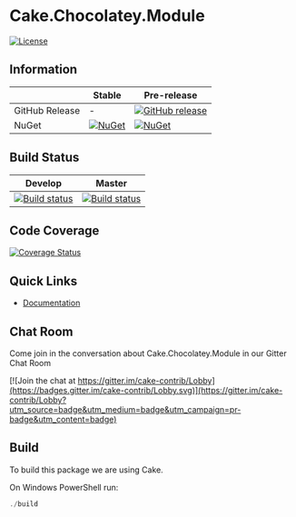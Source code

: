 # Cake.Chocolatey.Module

[![License](http://img.shields.io/:license-mit-blue.svg)](https://github.com/cake-contrib/Cake.Chocolatey.Module/blob/feature/build/LICENSE)

## Information

| | Stable | Pre-release |
|---|---|---|
|GitHub Release|-|[![GitHub release](https://img.shields.io/github/release/cake-contrib/Cake.Chocolatey.Module.svg)](https://github.com/cake-contrib/Cake.Chocolatey.Module/releases/latest)|
|NuGet|[![NuGet](https://img.shields.io/nuget/v/Cake.Chocolatey.Module.svg)](https://www.nuget.org/packages/Cake.Chocolatey.Module)|[![NuGet](https://img.shields.io/nuget/vpre/Cake.Chocolatey.Module.svg)](https://www.nuget.org/packages/Cake.Module)|

## Build Status

|Develop|Master|
|:--:|:--:|
|[![Build status](https://ci.appveyor.com/api/projects/status/xndh83lex7kqehpn/branch/develop?svg=true)](https://ci.appveyor.com/project/cakecontrib/cake-chocolatey-module/branch/develop)|[![Build status](https://ci.appveyor.com/api/projects/status/xndh83lex7kqehpn/branch/develop?svg=true)](https://ci.appveyor.com/project/cakecontrib/cake-chocolatey-module/branch/master)|

## Code Coverage

[![Coverage Status](https://coveralls.io/repos/github/cake-contrib/Cake.Chocolatey.Module/badge.svg?branch=develop)](https://coveralls.io/github/cake-contrib/Cake.Chocolatey.Module?branch=develop)

## Quick Links

- [Documentation](https://cake-contrib.github.io/Cake.Chocolatey.Module)

## Chat Room

Come join in the conversation about Cake.Chocolatey.Module in our Gitter Chat Room

[![Join the chat at https://gitter.im/cake-contrib/Lobby](https://badges.gitter.im/cake-contrib/Lobby.svg)](https://gitter.im/cake-contrib/Lobby?utm_source=badge&utm_medium=badge&utm_campaign=pr-badge&utm_content=badge)

## Build

To build this package we are using Cake.

On Windows PowerShell run:

```powershell
./build
```
